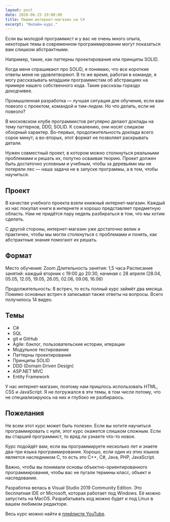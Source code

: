 ```yaml
---
layout: post
date: 2020-06-25 19:00:00
title: Пишем интернет-магазин на C#
excerpt: "Онлайн-курс."
---
```


Если вы молодой программист и у вас не очень много опыта, некоторые темы в современном программировании могут показаться вам слишком абстрактными.

Например, такие, как паттерны проектирования или принципы SOLID.

Когда меня спрашивают про SOLID, я понимаю, что все короткие ответы меня не удовлетворяют. В то же время, работая в команде, я могу рассказывать младшим программистам об абстракциях на примере нашего собственного кода. Такие рассказы гораздо доходчивее.

Промышленная разработка — лучшая ситуация для обучения, если вам повезло с проектом, командой и тим-лидом. Но что делать, если не повезло?

В московском клубе программистов регулярно делают доклады на тему паттернов, DDD, SOLID. К сожалению, они носят слишком обзорный характер. Во-первых, продолжительность доклада всего сорок минут; а во-вторых, этот формат не позволяет раскрывать детали.

Нужен совместный проект, в котором можно столкнуться реальными проблемами и решать их, попутно осваивая теорию. Проект должен быть достаточно условным и учебным, чтобы за деревьями мы не потеряли лес — наша задача не в запуске программы, а в том, чтобы научиться.

## Проект
В качестве учебного проекта взяли книжный интернет-магазин. Каждый из нас покупал книги в интернете и хорошо представляет предметную область. Нам не придётся пару недель разбираться в том, что мы хотим сделать.

С другой стороны, интернет-магазин уже достаточно велик и практичен, чтобы мы могли столкнуться с проблемами и понять, как абстрактные знания помогают их решать.

## Формат
Место обучения: Zoom
Длительность занятия: 1,5 часа
Расписание занятий: каждый вторник с 19:00 до 20:30, начиная с 28 апреля (28.04, 05.05, 12.05, 19.05, 26.05, 02.06, 09.06, 16.06)

Продолжительность: 8 встреч, то есть  полный курс займёт два месяца. Помимо основных встреч я записывал также ответы на вопросы. Всего получилось 14 видео.

## Темы
* C#
* SQL
* git и GitHub
* Agile: бэклог, пользовательские истории, итерации
* Модульное тестирование
* Паттерны проектирования
* Принципы SOLID
* DDD (Domain Driven Design)
* ASP.NET MVC
* Entity Framework

У нас интернет-магазин, поэтому нам пришлось использовать HTML, CSS и JavaScript. Я не погружался в эти темы, в том числе потому, что не специализируюсь на них и глубоко не разбираюсь.

## Пожелания
Не всем этот курс может быть полезен. Если вы хотите научиться программировать с нуля, этот курс окажется слишком сложным. Если вы старший программист, то вряд ли узнаете что-то новое.

Курс подойдёт вам, если вы программируете несколько лет и знаете два-три языка программирования. Хорошо, если один из этих языков является наследником C, то есть это C++, C#, Java, PHP, JavaScript.

Важно, чтобы вы понимали основы объектно-ориентированного программирования, чтобы вас не пугали термины класс, объект и наследование.

Разработка велась в Visual Studio 2019 Community Edition. Это бесплатная IDE от Microsoft, которая работает под Windows. Её можно запустить на MacOS. Разрабатывать код можно будет и под Linux в вашем любимом редакторе.

Весь курс можно найти в [плейлисте YouTube](https://www.youtube.com/watch?v=L2OC525fkGk&list=PLfkikHwnACaXxUu9YGnQQp7VEYcMmuBuq&index=1).
